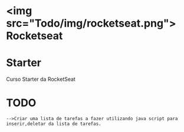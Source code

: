 # <img <style>width: 20%</style> src="Todo/img/rocketseat.png"> Rocketseat

# Starter
Curso Starter da RocketSeat

# TODO

    -->Criar uma lista de tarefas a fazer utilizando java script para inserir,deletar da lista de tarefas.
